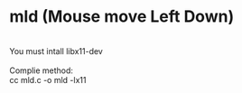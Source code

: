# mld (Mouse move Left Down)
<br />
You must intall libx11-dev<br />
<br />
Complie method:
<br />
cc mld.c -o mld -lx11
<br />
